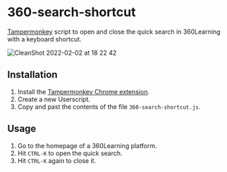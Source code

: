 # 360-search-shortcut
[Tampermonkey](https://www.tampermonkey.net/) script to open and close the quick search in 360Learning with a keyboard shortcut.

![CleanShot 2022-02-02 at 18 22 42](https://user-images.githubusercontent.com/7119880/152204873-4d0b5545-2da3-4bd5-ac44-2c3c57924c8a.gif)

## Installation

1. Install the [Tampermonkey Chrome extension](https://chrome.google.com/webstore/detail/tampermonkey/dhdgffkkebhmkfjojejmpbldmpobfkfo?hl=fr).
2. Create a new Userscript.
3. Copy and past the contents of the file `360-search-shortcut.js`.

## Usage

1. Go to the homepage of a 360Learning platform.
2. Hit `CTRL-K` to open the quick search.
3. Hit `CTRL-K` again to close it.
